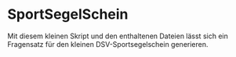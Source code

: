 # SportSegelSchein

Mit diesem kleinen Skript und den enthaltenen Dateien lässt sich ein Fragensatz für den kleinen DSV-Sportsegelschein generieren.
